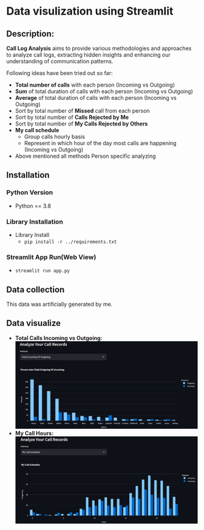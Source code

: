 # Data visulization using Streamlit #

## Description: ##

**Call Log Analysis** aims to provide various methodologies and approaches to analyze call logs, extracting hidden insights and enhancing our understanding of communication patterns.

Following ideas have been tried out so far:
- **Total number of calls** with each person (Incoming vs Outgoing)
- **Sum** of total duration of calls with each person (Incoming vs Outgoing)
- **Average** of total duration of calls with each person (Incoming vs Outgoing)
- Sort by total number of **Missed** call from each person
- Sort by total number of **Calls Rejected by Me**
- Sort by total number of **My Calls Rejected by Others**
- **My call schedule**
  - Group calls hourly basis
  - Represent in which hour of the day most calls are happening (Incoming vs Outgoing)
- Above mentioned all methods Person specific analyzing

## Installation

### Python Version
- Python == 3.8

### Library Installation
- Library Install
  - `pip install -r ../requirements.txt`

### Streamlit App Run(Web View)
- `streamlit run app.py`

## Data collection ##

This data was artificially generated by me.

## Data visualize ##
* **Total Calls Incoming vs Outgoing:**
  ![Frequency of the calls](images/Total_Incoming_vs_Outgoing.png)
* **My Call Hours:**
  ![Call Hours](images/Call_Hours.png)

